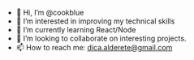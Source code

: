 - 👋 Hi, I’m @cookblue
- 👀 I’m interested in improving my technical skills
- 🌱 I’m currently learning React/Node
- 💞️ I’m looking to collaborate on interesting projects.
- 📫 How to reach me: dica.alderete@gmail.com
